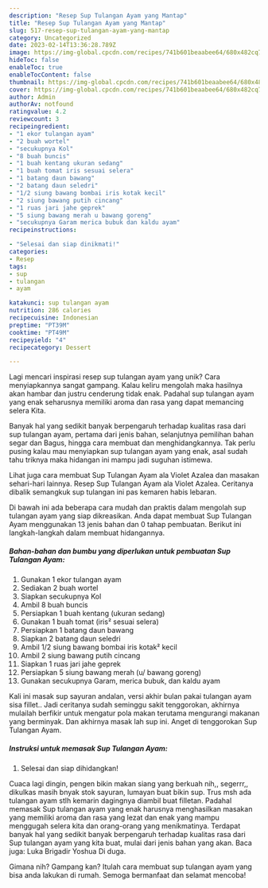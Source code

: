 ```yaml
---
description: "Resep Sup Tulangan Ayam yang Mantap"
title: "Resep Sup Tulangan Ayam yang Mantap"
slug: 517-resep-sup-tulangan-ayam-yang-mantap
category: Uncategorized
date: 2023-02-14T13:36:28.789Z
image: https://img-global.cpcdn.com/recipes/741b601beaabee64/680x482cq70/sup-tulangan-ayam-foto-resep-utama.jpg
hideToc: false
enableToc: true
enableTocContent: false
thumbnail: https://img-global.cpcdn.com/recipes/741b601beaabee64/680x482cq70/sup-tulangan-ayam-foto-resep-utama.jpg
cover: https://img-global.cpcdn.com/recipes/741b601beaabee64/680x482cq70/sup-tulangan-ayam-foto-resep-utama.jpg
author: Admin
authorAv: notfound
ratingvalue: 4.2
reviewcount: 3
recipeingredient:
- "1 ekor tulangan ayam"
- "2 buah wortel"
- "secukupnya Kol"
- "8 buah buncis"
- "1 buah kentang ukuran sedang"
- "1 buah tomat iris sesuai selera"
- "1 batang daun bawang"
- "2 batang daun seledri"
- "1/2 siung bawang bombai iris kotak kecil"
- "2 siung bawang putih cincang"
- "1 ruas jari jahe geprek"
- "5 siung bawang merah u bawang goreng"
- "secukupnya Garam merica bubuk dan kaldu ayam"
recipeinstructions:

- "Selesai dan siap dinikmati!"
categories:
- Resep
tags:
- sup
- tulangan
- ayam

katakunci: sup tulangan ayam 
nutrition: 286 calories
recipecuisine: Indonesian
preptime: "PT39M"
cooktime: "PT49M"
recipeyield: "4"
recipecategory: Dessert

---
```





Lagi mencari inspirasi resep sup tulangan ayam yang unik? Cara menyiapkannya sangat gampang. Kalau keliru mengolah maka hasilnya akan hambar dan justru cenderung tidak enak. Padahal sup tulangan ayam yang enak seharusnya memiliki aroma dan rasa yang dapat memancing selera Kita.





Banyak hal yang sedikit banyak berpengaruh terhadap kualitas rasa dari sup tulangan ayam, pertama dari jenis bahan, selanjutnya pemilihan bahan segar dan Bagus, hingga cara membuat dan menghidangkannya. Tak perlu pusing kalau mau menyiapkan sup tulangan ayam yang enak,      asal sudah tahu triknya maka hidangan ini mampu jadi suguhan istimewa.














Lihat juga cara membuat Sup Tulangan Ayam ala Violet Azalea dan masakan sehari-hari lainnya. Resep Sup Tulangan Ayam ala Violet Azalea. Ceritanya dibalik semangkuk sup tulangan ini pas kemaren habis lebaran.






Di bawah ini ada beberapa cara mudah dan praktis dalam mengolah sup tulangan ayam yang siap dikreasikan. Anda dapat membuat Sup Tulangan Ayam menggunakan 13 jenis bahan dan 0 tahap pembuatan. Berikut ini langkah-langkah dalam membuat hidangannya.

<!--inarticleads1-->

##### Bahan-bahan dan bumbu yang diperlukan untuk pembuatan Sup Tulangan Ayam:

1. Gunakan 1 ekor tulangan ayam
1. Sediakan 2 buah wortel
1. Siapkan secukupnya Kol
1. Ambil 8 buah buncis
1. Persiapkan 1 buah kentang (ukuran sedang)
1. Gunakan 1 buah tomat (iris² sesuai selera)
1. Persiapkan 1 batang daun bawang
1. Siapkan 2 batang daun seledri
1. Ambil 1/2 siung bawang bombai iris kotak² kecil
1. Ambil 2 siung bawang putih cincang
1. Siapkan 1 ruas jari jahe geprek
1. Persiapkan 5 siung bawang merah (u/ bawang goreng)
1. Gunakan secukupnya Garam, merica bubuk, dan kaldu ayam


Kali ini masak sup sayuran andalan, versi akhir bulan pakai tulangan ayam sisa fillet.. Jadi ceritanya sudah seminggu sakit tenggorokan, akhirnya mulailah berfikir untuk mengatur pola makan terutama mengurangi makanan yang berminyak. Dan akhirnya masak lah sup ini. Anget di tenggorokan Sup Tulangan Ayam. 

<!--inarticleads2-->

##### Instruksi untuk memasak Sup Tulangan Ayam:


1. Selesai dan siap dihidangkan!

Cuaca lagi dingin, pengen bikin makan siang yang berkuah nih,, segerrr,, dikulkas masih bnyak stok sayuran, lumayan buat bikin sup. Trus msh ada tulangan ayam stlh kemarin dagingnya diambil buat filletan. Padahal memasak Sup tulangan ayam yang enak harusnya menghasilkan masakan yang memiliki aroma dan rasa yang lezat dan enak yang mampu menggugah selera kita dan orang-orang yang menikmatinya. Terdapat banyak hal yang sedikit banyak berpengaruh terhadap kualitas rasa dari Sup tulangan ayam yang kita buat, mulai dari jenis bahan yang akan. Baca juga: Luka Brigadir Yoshua Di duga. 

Gimana nih? Gampang kan? Itulah cara membuat sup tulangan ayam yang bisa anda lakukan di rumah. Semoga bermanfaat dan selamat mencoba!
